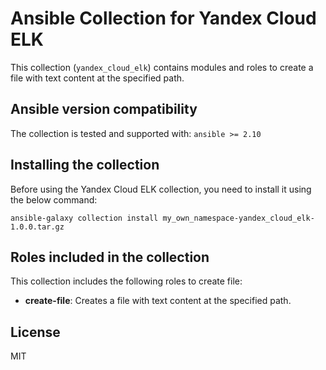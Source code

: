 # Ansible Collection for Yandex Cloud ELK

This collection (`yandex_cloud_elk`) contains modules and roles to create a file with text content at the specified path.

## Ansible version compatibility

The collection is tested and supported with: `ansible >= 2.10`

## Installing the collection

Before using the Yandex Cloud ELK collection, you need to install it using the below command:

```shell
ansible-galaxy collection install my_own_namespace-yandex_cloud_elk-1.0.0.tar.gz
```

## Roles included in the collection

This collection includes the following roles to create file:

- **create-file**: Creates a file with text content at the specified path.

## License

MIT

